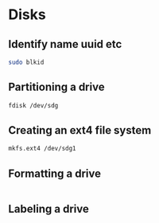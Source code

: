Disks
=====

Identify name uuid etc
----------------------
```bash
sudo blkid
```

Partitioning a drive
--------------------
```bash
fdisk /dev/sdg
```

Creating an ext4 file system
----------------------------
```bash
mkfs.ext4 /dev/sdg1
```

Formatting a drive
------------------
```bash
```

Labeling a drive
----------------
```bash
```
